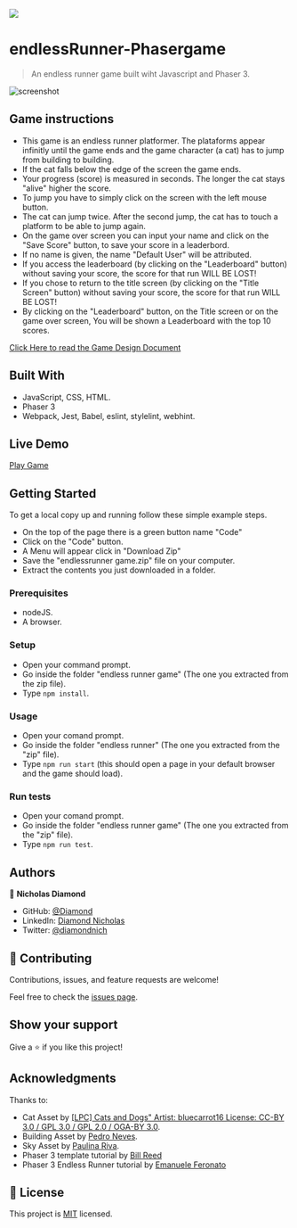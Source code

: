 ![](https://img.shields.io/badge/Microverse-blueviolet)

# endlessRunner-Phasergame

> An endless runner game built wiht Javascript and Phaser 3.

![screenshot](.src/game.png)

## Game instructions

- This game is an endless runner platformer. The plataforms appear infinitly until the game ends and the game character (a cat) has to jump from building to building.
- If the cat falls below the edge of the screen the game ends.
- Your progress (score) is measured in seconds. The longer the cat stays "alive" higher the score.
- To jump you have to simply click on the screen with the left mouse button.
- The cat can jump twice. After the second jump, the cat has to touch a platform to be able to jump again.
- On the game over screen you can input your name and click on the "Save Score" button, to save your score in a leaderbord.
- If no name is given, the name "Default User" will be attributed.
- If you access the leaderboard (by clicking on the "Leaderboard" button) without saving your score, the score for that run WILL BE LOST!
- If you chose to return to the title screen (by clicking on the "Title Screen" button) without saving your score, the score for that run WILL BE LOST!
- By clicking on the "Leaderboard" button, on the Title screen or on the game over screen, You will be shown a Leaderboard with the top 10 scores.

[Click Here to read the Game Design Document](./gameInstructions)

## Built With

- JavaScript, CSS, HTML.
- Phaser 3
- Webpack, Jest, Babel, eslint, stylelint, webhint.

## Live Demo

[Play Game](https://endlessrunnernicholas.netlify.app/)

## Getting Started

To get a local copy up and running follow these simple example steps.

- On the top of the page there is a green button name "Code"
- Click on the "Code" button.
- A Menu will appear click in "Download Zip"
- Save the "endlessrunner game.zip" file on your computer.
- Extract the contents you just downloaded in a folder.

### Prerequisites

- nodeJS.
- A browser.

### Setup

- Open your command prompt.
- Go inside the folder "endless runner game" (The one you extracted from the zip file).
- Type `npm install`.

### Usage

- Open your comand prompt.
- Go inside the folder "endless runner" (The one you extracted from the "zip" file).
- Type `npm run start` (this should open a page in your default browser and the game should load).

### Run tests

- Open your comand prompt.
- Go inside the folder "endless runner game" (The one you extracted from the "zip" file).
- Type `npm run test`.

## Authors

👤 **Nicholas Diamond**

- GitHub: [@Diamond](https://github.com/diamond-nicholas)
- LinkedIn: [Diamond Nicholas](https://www.linkedin.com/in/diamond-nicholas/)
- Twitter: [@diamondnich](https://twitter.com/diamondnich)

## 🤝 Contributing

Contributions, issues, and feature requests are welcome!

Feel free to check the [issues page](https://github.com/diamond-nicholas/endlessRunner-Phasergame/issues).

## Show your support

Give a ⭐️ if you like this project!

## Acknowledgments

Thanks to:

- Cat Asset by [[LPC] Cats and Dogs" Artist: bluecarrot16 License: CC-BY 3.0 / GPL 3.0 / GPL 2.0 / OGA-BY 3.0](http://opengameart.org/content/lpc-cats-and-dogs).
- Building Asset by [Pedro Neves](https://opengameart.org/content/plataform-building).
- Sky Asset by [Paulina Riva](https://opengameart.org/content/sky-background).
- Phaser 3 template tutorial by [Bill Reed](https://snowbillr.github.io/blog/2018-04-09-a-modern-web-development-setup-for-phaser-3/)
- Phaser 3 Endless Runner tutorial by [Emanuele Feronato](https://www.emanueleferonato.com/tag/endless-runner/)

## 📝 License

This project is [MIT](./LICENSE) licensed.
